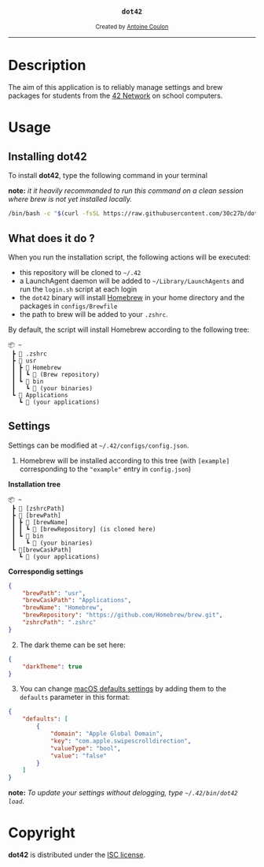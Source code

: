 <div align="center">
	<h3><code>dot42</code></h3>
	<sub>Created by <a href="https://github.com/30c27b">Antoine Coulon</a></sub>
</div>

---

# Description
The aim of this application is to reliably manage settings and brew packages for students from the [42 Network](https://www.42.fr/42-network/) on school computers.

# Usage

## Installing dot42

To install **dot42**, type the following command in your terminal

**note:** *it it heavily recommanded to run this command on a clean session where brew is not yet installed locally.*
```sh
/bin/bash -c "$(curl -fsSL https://raw.githubusercontent.com/30c27b/dot42/master/scripts/install.sh)"
```
## What does it do ?

When you run the installation script, the following actions will be executed:

- this repository will be cloned to `~/.42`
- a LaunchAgent daemon will be added to `~/Library/LaunchAgents` and run the ``login.sh`` script at each login
- the `dot42` binary will install [Homebrew](https://github.com/Homebrew/brew) in your home directory and the packages in `configs/Brewfile`
- the path to brew will be added to your `.zshrc`.

By default, the script will install Homebrew according to the following tree:
```
📦 ~
 ┣ 📜 .zshrc
 ┣ 📂 usr
 ┃ ┣ 📂 Homebrew
 ┃ ┃ ┗ 📜 (Brew repository)
 ┃ ┗ 📂 bin
 ┃   ┗ 📜 (your binaries)
 ┗ 📂 Applications
   ┗ 📜 (your applications)
```

## Settings

Settings can be modified at `~/.42/configs/config.json`.

1. Homebrew will be installed according to this tree (with `[example]` corresponding to the `"example"` entry in `config.json`)

**Installation tree**
```
📦 ~
 ┣ 📜 [zshrcPath]
 ┣ 📂 [brewPath]
 ┃ ┣ 📂 [brewName]
 ┃ ┃ ┗ 📜 [brewRepository] (is cloned here)
 ┃ ┗ 📂 bin
 ┃   ┗ 📜 (your binaries)
 ┗ 📂[brewCaskPath]
   ┗ 📜 (your applications)
```
**Correspondig settings**
```json
{
	"brewPath": "usr",
	"brewCaskPath": "Applications",
	"brewName": "Homebrew",
	"brewRepository": "https://github.com/Homebrew/brew.git",
	"zshrcPath": ".zshrc"
}
```

2. The dark theme can be set here:
```json
{
	"darkTheme": true
}
```
3. You can change [macOS defaults settings](https://ss64.com/osx/defaults.html) by adding them to the `defaults` parameter in this format:
```json
{
	"defaults": [
		{
			"domain": "Apple Global Domain",
			"key": "com.apple.swipescrolldirection",
			"valueType": "bool",
			"value": "false"
		}
	]
}
```
**note:** *To update your settings without delogging, type `~/.42/bin/dot42 load`.*


# Copyright
**dot42** is distributed under the [ISC license](/LICENSE).
